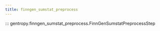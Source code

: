 ```yaml
---
title: finngen_sumstat_preprocess
---
```


::: gentropy.finngen_sumstat_preprocess.FinnGenSumstatPreprocessStep
